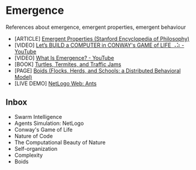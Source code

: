 # Emergence
References about emergence, emergent properties, emergent behaviour

* [ARTICLE] [Emergent Properties (Stanford Encyclopedia of Philosophy)](https://plato.stanford.edu/entries/properties-emergent/)
* [VIDEO] [Let’s BUILD a COMPUTER in CONWAY's GAME of LIFE ⠠⠵ - YouTube](https://www.youtube.com/watch?v=Kk2MH9O4pXY)
* [VIDEO] [What Is Emergence? - YouTube](https://www.youtube.com/watch?v=TlysTnxF_6c)
* [BOOK] [Turtles, Termites, and Traffic Jams](https://mitpress.mit.edu/9780262680936/turtles-termites-and-traffic-jams/)
* [PAGE] [Boids (Flocks, Herds, and Schools: a Distributed Behavioral Model)](http://www.red3d.com/cwr/boids/)
* [LIVE DEMO] [NetLogo Web: Ants](http://www.netlogoweb.org/launch#http://www.netlogoweb.org/assets/modelslib/Sample%20Models/Biology/Ants.nlogo) 

## Inbox

* Swarm Intelligence
* Agents Simulation: NetLogo
* Conway's Game of Life
* Nature of Code
* The Computational Beauty of Nature
* Self-organization
* Complexity
* Boids

